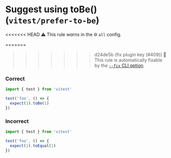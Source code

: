 # Suggest using toBe() (`vitest/prefer-to-be`)

<<<<<<< HEAD
⚠️ This rule _warns_ in the 🌐 `all` config.

=======
>>>>>>> d24de5b (fix plugin key (#409))
🔧 This rule is automatically fixable by the [`--fix` CLI option](https://eslint.org/docs/latest/user-guide/command-line-interface#--fix).

<!-- end auto-generated rule header -->

### Correct 

```ts
import { test } from 'vitest'

test('foo', () => {
  expect(1).toBe(1)
})
```

### Incorrect 

```ts
import { test } from 'vitest'

test('foo', () => {
  expect(1).toEqual(1)
})
```
	